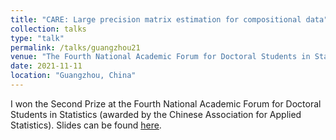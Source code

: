 ```yaml
---
title: "CARE: Large precision matrix estimation for compositional data"
collection: talks
type: "talk"
permalink: /talks/guangzhou21
venue: "The Fourth National Academic Forum for Doctoral Students in Statistics"
date: 2021-11-11
location: "Guangzhou, China"
---
```

I won the Second Prize at the Fourth National Academic Forum for Doctoral Students in Statistics (awarded by the Chinese Association for Applied Statistics). Slides can be found [here](https://huiyuan-wang.github.io/files/tradeoff.pdf).
